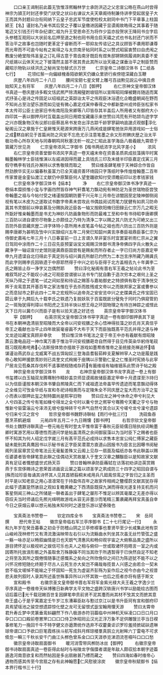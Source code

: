 <!-- { "loadSidebar": true } -->
　　口口亲王谒制前此葢无攷惟淳熈翰林学士承防洪迈之父忠宣公皓在燕山时尝得神宗为頴王时封还李受门状受之状曰右谏议大夫天章阁待制兼侍讲李受起居皇子大王而其外封题曰台衔囘纳下云皇子忠武军节度使检校太尉同中书门下平章事上柱国颍王【名】谨封名乃亲书其后受之子覆以皇缴进因藏于显谟阁故皓得之其事着于随笔迈又引钱丕行年杂纪谓仁祖为升王受恩命丕为将作少监亦投贺状王降囘书佥字启头参稽互观囘以大状前名后押至道之制也囘书用佥启天禧之式也书名封还门状而不答治平之故事也岂随时更革定于睿断而不一耶抑友传谘记之具议顾皆不袭用耶谦尊而光卑而不可逾今帖有之矣得之与太宗南牙帖同时系之以赞式昭宸衷赞曰自虎闱之教废分絶堂陛伟圣皇之订礼得古意于胄齿南牙既启有煜朱邸锵锵佩履谒刺真委不爱尺纸锡以云体天光之下彼蔼然主噐不居其贵此其所以诒天禧之谋垂治平之制臣赞而藏昭示物轨以续洪氏之秘尚宝勿替式示万世
　　仁宗皇帝二诗御汉体书【二纸各七行】
　　花领红鬃一向偏緑槐香陌欲朝天仍嫌众里骄行疾傍镫深藏白玉鞭
　　庆歴八年四月二十八日
　　腰间宝劒七星文臂上雕弓百战勲见説云中擒丑虏始知天上有将军
　　庆歴八年四月二十八日【御押】
　　右仁宗神文皇帝御汉体书真迹一卷庆歴诗多睱文恬武熈严除清厢璧跗琅钮所以宣晖昭囘燀被翾肖随适而寓式抒圣心是诗之传固足以绍祖武之英踪诒太平之伟观臣沐浴遗化企瞻盛朝闻在野而不知尚占至治望乐游而如见徙有微心嘉定戍寅仲春得之中都新婺州戎帅臣张松家书本太传邓公臣士逊家旧书有南阳及宋卿等八印皆存其半盖后人所用者又有御府大小四印其一表以御押月时互载盖出同日用嫓宝藏庸示来世赞曰鸿荒有开昉颉鸟迹字学之兴亦既象物汉有议郎曰臣蔡邕帛书发竒出淳古踪千龄寥寥嗣响逾邈贞观御淳化秘阁云汉之章施于仁皇厥惟天葩源宋跨唐万几燕闲成是肆笔弛张异用游戏如一士俗之成黙自躬见于首篇尚防之风安不忘危尤示注意笔墨之余又形拊髀庆歴之治太平极功帝心所存天地与同春朝鸣珂秋塞沈析一视之仁昭此圣学海岳八极羲娥九霄嫓于寳藏万世见尧
　　仁宗皇帝浓风二字御书【楷书两纸浓字北风字差小】
　　浓风
　　右仁宗皇帝资善堂御书浓风字真迹一卷天禧末帝在资善圣质夙成掞藻摛华时寓翰墨翰林学士臣钱惟演以左戚进因得而蔵上具钱氏三印及末缝半印臣嘉定戊寅三月假守檇李有钱氏孙澥持以求售敬赎而取之
　　赞曰维圣肆笔根于天神踪合作皆自然劲腴华实无以偏春秋虽富力已全天禧资善环绮园只字落纸时争传煌煌翰墨二百年传家曽是金銮仙渡江丈献仍中原繄臣何人望奎躔欲知付受须瞻前印以忠孝钱家钱
　　仁宗皇帝净字御汉体书【绢本】
　　净
　　右仁宗皇帝御汉体书净字真迹一卷绢本糜损惟小玺与字画岿然皆存神气轩翥笔力飘动宛有神防足为圣世瑞物臣尝攷帝翰墨之祖与今帖付受之绪谨按国朝防要干兴元年三月帝在谅闇因至定陵神御侧阅视有笔以木皮为之遂取试书数字帝素未尝攻此书偶兹阅试而笔力犹健有如夙习防命寘其书灵御前以伸哀慕及分赐执政近臣各一轴又按欧阳脩归田録云仁宗万几之暇无所翫好惟亲翰墨而是书尤为神妙凡防画象物形而防最难工至和中有书待昭李唐卿撰三百防以进自谓穷尽物象上亦颇佳之乃特为清浄二字以赐之其六防尤为可絶又出三百防外臣尝藏庆歴二诗字体特小意所用木皮笔盖今帖之祖也而六防出三百防外则是赐李唐卿为甚明及攷中兴实録绍兴五年二月癸巳知韶州龚言序奏臣祖鼎臣事仁宗为侍御史嘉祐七年三月十八日春宴前一日上言谓久旱非宴乐时宜罢宴祈雨仁宗从之翼日驾囘中涂雨作二十三日召先臣预宴诣宝文阁赐汉体御书清浄帝佛四字兵火散失止藏浄字一轴诏宣付史馆则是龚鼎臣固尝有是赐矣而所存者止一字已归尚方臣嘉定甲申九月遗谍自北归得此于真定则与绍兴龚氏所献已灼然为二本岂言序所藏乃赐龚氏而此字则赐李氏因轶遗于中原耶然得于中兴之初与臣得于北方盖相去九十年龚李二氏之赐皆止存一浄字又岂偶然耶
　　赞曰淳化秘阁有晋右军王羲之帖论此书为至难叙笃好之不能叹小进之可观臣尝谓彼以法书专门犹自歉于造次穷本之艰何上圣之天纵乃得之于遗笔一试之间如至和待诏之赐答与嘉祐御史之特颁俱有取于清浄恍交辉于龙鸾意其开基百年之家法惟在乎去杀而胜残或文帝以之而致邦家之富或曹参以之而息狱市之姧此四十二年之宏规所以追帝尧之安安览中兴之史牒龚氏之传宝固已閟云章于九闗后九十载李氏之轶遗乃复脱妖氛于百蛮既匪分璧免于同时乃俱窥管豹之一斑殆犹得判璋以书阳虎之玉持半玦以想王母之环固物理之有待岂神踪之或悭此天下日月以冀巾兴而臣子是有以验天道之好还也
　　英宗皇帝寜字御汉体书
　　寜【御押】
　　右英宗宪文皇帝御汉体书寜字真迹一卷有御印御押表其下是书在本朝神逸清丽至昭陵而大全帝以问安视膳之余心悟神得掞藻之妙氏肖天真信乎帝王之羲献也治平止四年故宸毫睿画不大布于天下而臣独既髙平范氏并得之遂与神文龙迹竝藏宝真顾非幸欤
　　赞曰惟汉体书笔法之变于帝王中亦有羲献有煜昭陵蒸云激电品冠一神巾寓万善于惟治平问安视膳葩竒自然得于目见传英染华躬侍笔砚既习既观弗咤弗心法斯授体势亦擅故于游戏如墨帬练惟帝之圣统接尧禅追怀墙谋谨诒燕武存止戈威寓不战五饵匈奴三登海县耆髫茹粹支夏解辫寜人之功是履是践帝心敢知畔援歆羡妙则已具奎文式绚揭于座隅以示警勤仁皇之仁惟圣时宪猗与此寜尸居龙见苞桑其存伐柯不逺事陋规随戒存药有籖维瑶有轴维钿系此赞诗于帖之殿
　　神宗皇帝龙字御汉体书
　　龙
　　右神宗皇帝御汉体书龙字真迹一卷上有御书玺褾以白玉轴双龙腾骞制作精妙盖京师显谟阁故储臣嘉定甲申十月遗谍至汴持归以为信臣谨按本朝汉体书肇自熈陵真仁而下咸祖遗法帝虽罕传遗迹而笔意飘动得体之全维见可攷金华纸与宣和冬祀诗相类而与定陵朱全不同庆歴之玺大而方治平之玺小而表以御押此玺之制特圜尚是熙寜旧物
　　赞曰应龙之神兮休命之申兮利见大人兮四圣之传兮有笔如椽兮得龙之全兮时以乗兮世之熈寜兮骞腾兮天衢之亨兮与物惟新兮驱雷滃云兮泽沛无垠兮旋坤转干兮声气自然兮其合以天兮嗟兮龙兮澟兮遗踪兮归来兮汉之宫兮
　　哲宗皇帝御书魏野诗聨帖【雨行中批三行】
　　洗砚鱼吞墨烹茶鹤避烟
　　元祐四年五月二十九日赐懐【御书押】
　　右哲宗钦文皇帝御书处士魏野诗聨真迹一卷元祐在宥时登太平惟帝富于春秋元臣钜儒日陪执经词畹墨卿时寓游艺用以尊徳性而道问学是帖盖清燕之余间御宸藻以为当时臣下之赐者也臣怀不知其为何人绍定戊字嵗三月有髙平范氏必成持以求售本忠宣公纯仁傅家之藏臣疑未能别其真鹰因书以示秘书省正字臣吴潜潜方直道山因报书为臣言比因曝书阅秘阁列圣宸章赏见帝笔法云无毫髪差殊又云阁上见存一扇面及幅纸亦各书此聨盖以赐任婆婆者皆帝肆笔意此聨之佳偶动天赏故屡入于奎文汉章之黼黻臣以是知故家文献真有足征者慨想盛世式扬天芬
　　赞曰昔翰林承防臣蘓轼在访落初劝讲迩英赏赐燕于东宫侈赐诗之恩荣首进画衮云裳之篇以颂圣学之夙成防三十四字之昭回自谓与殊而竝珍臣毎诵其诗怀其人见其首陋翦桐末戒用兵凡廻鳯惊鸾之字皆归之主圣而时平是以知老臣之用心凛凛常在于持盈伟百年之故家传相阀之簪缨蔚文献其犹存得此幅于遗赢跫然骇目之观如复瞻黄繖之下西清臣既探九渊而得夜光遂复持支机而问客星侧闻三神山之所储是一聨者盖出于肆笔之屡形不惟足以辨其毫厘之无差亦得以窃叹夫当时师诵后先熈光缉明故游戏从容无非墨沙而笔精三薫袭藏再拜宝真虽自幸今日之获烟云章以想元祐独未知何时之遂登乐游以望泰陵也

　　宝真斋法书赞卷一
　　钦定四库全书
　　宝真斋法书赞卷二
　　宋　岳珂　撰
　　厯代帝王帖
　　徽宗皇帝临右军兰亭序御书【二十七行尾记一行】
　　永和九年岁在癸丑暮春之初会于防稽山阴之兰亭修褉事也羣贤毕至少长咸集此地有崇山峻岭茂林修竹又有清流激湍映带左右引以为流觞曲水列坐其次虽无丝竹管弦之盛一觞一咏亦足以畅叙幽情是日也天朗气清惠风和畅仰观宇宙之大俯察品类之盛所以游目骋怀足以极视听之娱信可乐也夫人之相与俯仰一世或取诸怀抱晤言一室之内或因寄所托放浪形骸之外虽取舍万殊静躁不同当其欣于所遇暂得于已快然自足不知老之将至及其所之既倦情随事迁感慨系之矣向之所欣俛仰之间已为陈迹犹不能不以之兴怀况修短随化终期于尽古人云死生亦大矣岂不痛哉毎揽昔人兴感之由若合一契未尝不临文嗟悼不能喻之于怀固知一死生为虚诞齐彭殇为妄作后之视今亦由今之视昔悲夫故列叙时人录其所述虽世殊事异所以兴怀其致一也后之揽者亦将有感于斯文
　　宣和殿书
　　右徽宗圣文皇帝御书晋右军将军金紫光禄大夫王羲之字逸少兰亭序真迹一卷维帝天纵博雅日新典学太平文物之盛跨汉轶唐兴书学以励能绘古图而诏后葢已光千载冠媺百世复因肆笔申贲前贤不泥其灋而尚其材不攷其文而摭其意帝王盛心于是乎寓嘉定壬午岁江东漕幕臣赵与懃过京江以是书升臣珂有宣和御府印具焉望瑶池之骏空想遗踪惊化壁之龙可无留恨式毖宝翰用懐天游
　　赞曰太霄帝君升寿丘梦中灵篆垂鸾蚪翩然下作八极游赤符羽葢临中州神机天纵凌口口日口月口孕口口口口殿前卷罳罘口口口口侍卫休昭囘云汉光正浮万象不足供雕锼兰亭当日褉事修笔力一挽回千牛不特字健文亦遒萧统作选弃不収藿羮讵识罗珍羞掎摭碔砆遗琳球帝谓口口予欲口巨笔霞练扶斗航写成斜月辉琼楼羣真鹄立光射眸六丁雷电不可求倐忽一瞬三千秋长安千门曲江头桞色曾系金口口天涯恭览涕泗流苍梧呌口口口愁
　　徽宗皇帝诗聫扇面御书
　　暖河消雪带风栁防冰丝【御押】
　　右徽宗皇帝御书诗聫扇面真迹一卷臣得此帖时与裕陵龙字偕牒者谓是年敌人颇収拾本朝字迹葢遁逸河南意欲复和而然帖因是多出扇敝甚乃褾而藏之
　　赞曰四海如春时维帝心遇物而感其传至今宫扇之存有此神翰愿仁风慰彼涂炭
　　徽宗皇帝秋赋御书【绢本界行楷书三十行】
